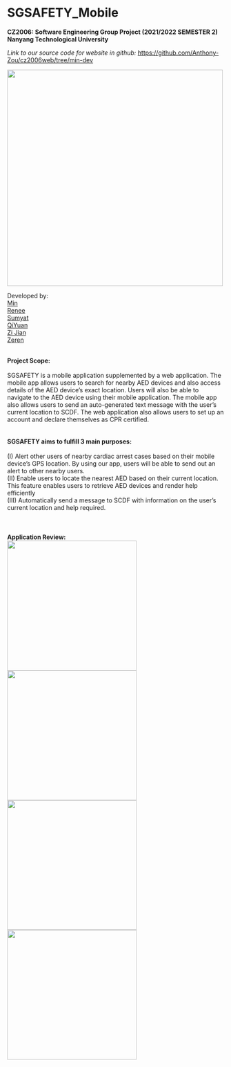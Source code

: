 # SGSAFETY_Mobile
<b>CZ2006: Software Engineering Group Project (2021/2022 SEMESTER 2) Nanyang Technological University</b>

<i>Link to our source code for website in github:</i>
https://github.com/Anthony-Zou/cz2006web/tree/min-dev

<img src="https://user-images.githubusercontent.com/92379986/163681256-ebd788f0-4511-4696-9845-01cfdeca822f.png" width="500" height="500" />



Developed by:
 <br>
[Min](https://github.com/mink0003)<br>
[Renee](https://github.com/smollestquail)<br>
[Sumyat](https://github.com/myattt)<br>
[QiYuan](https://github.com/hhuppii)<br>
[Zi Jian](https://github.com/zijian99)<br>
[Zeren](https://github.com/Anthony-Zou)<br>

<br>
<b>Project Scope:</b><br>
<br>
SGSAFETY is a mobile application supplemented by a web application. The mobile app allows users to search for nearby AED devices and also access details of the AED device’s exact location. Users will also be able to navigate to the AED device using their mobile application. The mobile app also allows users to send an auto-generated text message with the user’s current location to SCDF. The web application also allows users to set up an account and declare themselves as CPR certified. 

<br>
<br>
<br>
<b>SGSAFETY aims to fulfill 3 main purposes:</b><br>
<br>
(I)   Alert other users of nearby cardiac arrest cases based on their mobile device’s GPS location. By using our app, users will be able to send out an alert to other nearby users.<br>
(II)  Enable users to locate the nearest AED based on their current location. This feature enables users to retrieve AED devices and render help efficiently  <br>
(III) Automatically send a message to SCDF with information on the user’s current location and help required.<br>

<br>
<br>
<br>
<b>Application Review:</b><br>
<img src="https://user-images.githubusercontent.com/92379986/163681656-e1a209c4-d6c2-4f8b-a31c-70c1b78450d3.jpeg" width="300"/> <img src="https://user-images.githubusercontent.com/92379986/163681663-949f6788-1bf0-467e-8718-21e74210522b.jpeg" width="300"/> 
<br>
<img src="https://user-images.githubusercontent.com/92379986/163681671-c5c83fa5-42f5-4593-b223-b8a8c243809d.jpeg" width="300"/> <img src="https://user-images.githubusercontent.com/92379986/163681672-18bf1a6a-dc96-490a-b7b8-aba92766df87.jpeg" width="300"/> 








